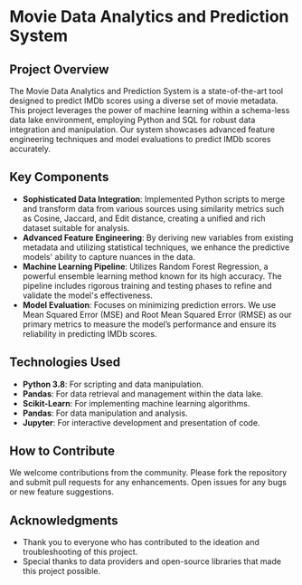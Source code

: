 # Movie Data Analytics and Prediction System

## Project Overview
The Movie Data Analytics and Prediction System is a state-of-the-art tool designed to predict IMDb scores using a diverse set of movie metadata. This project leverages the power of machine learning within a schema-less data lake environment, employing Python and SQL for robust data integration and manipulation. Our system showcases advanced feature engineering techniques and model evaluations to predict IMDb scores accurately.

## Key Components
- **Sophisticated Data Integration**: Implemented Python scripts to merge and transform data from various sources using similarity metrics such as Cosine, Jaccard, and Edit distance, creating a unified and rich dataset suitable for analysis.
- **Advanced Feature Engineering**: By deriving new variables from existing metadata and utilizing statistical techniques, we enhance the predictive models' ability to capture nuances in the data.
- **Machine Learning Pipeline**: Utilizes Random Forest Regression, a powerful ensemble learning method known for its high accuracy. The pipeline includes rigorous training and testing phases to refine and validate the model's effectiveness.
- **Model Evaluation**: Focuses on minimizing prediction errors. We use Mean Squared Error (MSE) and Root Mean Squared Error (RMSE) as our primary metrics to measure the model’s performance and ensure its reliability in predicting IMDb scores.

## Technologies Used
- **Python 3.8**: For scripting and data manipulation.
- **Pandas**: For data retrieval and management within the data lake.
- **Scikit-Learn**: For implementing machine learning algorithms.
- **Pandas**: For data manipulation and analysis.
- **Jupyter**: For interactive development and presentation of code.

## How to Contribute
We welcome contributions from the community. Please fork the repository and submit pull requests for any enhancements. Open issues for any bugs or new feature suggestions.

## Acknowledgments
- Thank you to everyone who has contributed to the ideation and troubleshooting of this project.
- Special thanks to data providers and open-source libraries that made this project possible.